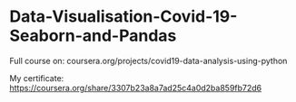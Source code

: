 # Data-Visualisation-Covid-19-Seaborn-and-Pandas

Full course on: coursera.org/projects/covid19-data-analysis-using-python


My certificate: https://coursera.org/share/3307b23a8a7ad25c4a0d2ba859fb72d6
